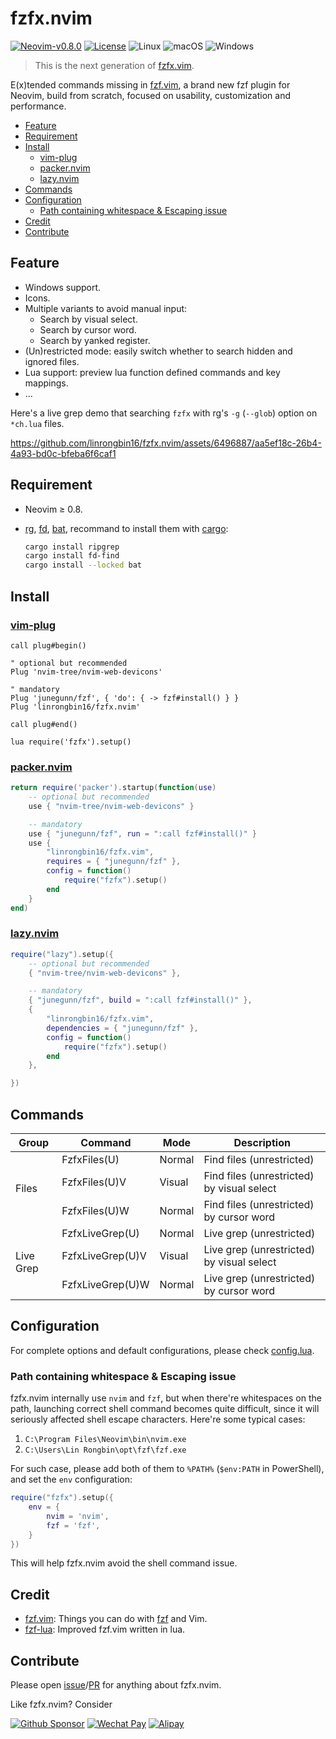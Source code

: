 <!-- markdownlint-disable MD013 MD034 -->

# fzfx.nvim

[![Neovim-v0.8.0](https://img.shields.io/badge/Neovim-v0.8.0-blueviolet.svg?style=flat-square&logo=Neovim&logoColor=green)](https://github.com/neovim/neovim/releases/tag/v0.8.0)
[![License](https://img.shields.io/github/license/linrongbin16/lin.nvim?style=flat-square&logo=GNU)](https://github.com/linrongbin16/lin.nvim/blob/main/LICENSE)
![Linux](https://img.shields.io/badge/Linux-%23.svg?style=flat-square&logo=linux&color=FCC624&logoColor=black)
![macOS](https://img.shields.io/badge/macOS-%23.svg?style=flat-square&logo=apple&color=000000&logoColor=white)
![Windows](https://img.shields.io/badge/Windows-%23.svg?style=flat-square&logo=windows&color=0078D6&logoColor=white)

> This is the next generation of [fzfx.vim](https://github.com/linrongbin16/fzfx.vim).

E(x)tended commands missing in [fzf.vim](https://github.com/junegunn/fzf.vim), a brand new fzf plugin for Neovim, build from scratch, focused on usability, customization and performance.

- [Feature](#feature)
- [Requirement](#requirement)
- [Install](#install)
  - [vim-plug](#vim-plug)
  - [packer.nvim](#packernvim)
  - [lazy.nvim](#lazynvim)
- [Commands](#commands)
- [Configuration](#configuration)
  - [Path containing whitespace & Escaping issue](#path-containing-whitespace-escaping-issue)
- [Credit](#credit)
- [Contribute](#contribute)

## Feature

- Windows support.
- Icons.
- Multiple variants to avoid manual input:
  - Search by visual select.
  - Search by cursor word.
  - Search by yanked register.
- (Un)restricted mode: easily switch whether to search hidden and ignored files.
- Lua support: preview lua function defined commands and key mappings.
- ...

Here's a live grep demo that searching `fzfx` with rg's `-g` (`--glob`) option on `*ch.lua` files.

https://github.com/linrongbin16/fzfx.nvim/assets/6496887/aa5ef18c-26b4-4a93-bd0c-bfeba6f6caf1

## Requirement

- Neovim &ge; 0.8.
- [rg](https://github.com/BurntSushi/ripgrep), [fd](https://github.com/sharkdp/fd), [bat](https://github.com/sharkdp/bat), recommand to install them with [cargo](https://www.rust-lang.org/):

  ```bash
  cargo install ripgrep
  cargo install fd-find
  cargo install --locked bat
  ```

<!-- ### For Windows -->
<!---->
<!-- Since fzf.vim rely on the `sh` shell on Windows, so you need either: -->
<!---->
<!-- 1. Automatically install `git` and `sh` via [scoop](https://scoop.sh) and run powershell commands: -->
<!---->
<!--    ```powershell -->
<!--    # scoop -->
<!--    Set-ExecutionPolicy RemoteSigned -Scope CurrentUser -->
<!--    irm get.scoop.sh | iex -->
<!---->
<!--    scoop install 7zip -->
<!--    scoop install git -->
<!--    scoop install coreutils -->
<!--    ``` -->
<!---->
<!-- 2. Or manually install [Git for Windows](https://git-scm.com/download/win), and explicitly add unix builtin commands (`sh.exe`, `cat.exe`, `mv.exe`, etc) to `%PATH%` environment: -->
<!---->
<!--    1. In **Adjusting your PATH environment**, select **Use Git and optional Unix tools from the Command Prompt**. -->
<!---->
<!--    <p align="center"> -->
<!--      <img alt="install-git-step1.png" src="https://github.com/linrongbin16/fzfx.nvim/assets/6496887/32c20d74-be0b-438b-8de4-347a3c6e1066" width="70%" /> -->
<!--    </p> -->
<!---->
<!--    2. In **Configuring the terminal emulator to use with Git Bash**, select **Use Windows's default console window**. -->
<!---->
<!--    <p align="center"> -->
<!--      <img alt="install-git-step2.png" src="https://github.com/linrongbin16/fzfx.nvim/assets/6496887/22a51d91-5f48-42a2-8a31-71584a52efe4" width="70%" /> -->
<!--    </p> -->
<!---->
<!-- <details> -->
<!-- <summary><b>WARNING: WSL2 can overwrite `bash.exe`</b></summary> -->
<!-- <br /> -->
<!---->
<!-- If you're using WSL2 (Windows Subsystem for Linux), the `bash.exe` will be overwrite by `%SystemRoot%\System32\bash.exe` so fzf preview cannot work properly. -->
<!---->
<!-- To fix this, please put `$env:USERPROFILE\scoop\shims` (step-1) on top of Windows system32 path. -->
<!---->
<!-- <p align="center"><img alt="scoop-path" src="https://github.com/linrongbin16/fzfx.nvim/assets/6496887/77b156a9-57ce-4a75-a860-be813d51f909" width="70%" /></p> -->
<!---->
<!-- Or put `C:\Program Files\Git\cmd`, `C:\Program Files\Git\mingw64\bin` and `C:\Program Files\Git\usr\bin` (step-2) on top of Windows system32 path. -->
<!---->
<!-- <p align="center"><img alt="git-path" src="https://github.com/linrongbin16/fzfx.nvim/assets/6496887/8e77e211-1993-4fbb-b845-37c4db883ac4" width="70%" /></p> -->
<!---->
<!-- </details> -->

## Install

### [vim-plug](https://github.com/junegunn/vim-plug)

```vim
call plug#begin()

" optional but recommended
Plug 'nvim-tree/nvim-web-devicons'

" mandatory
Plug 'junegunn/fzf', { 'do': { -> fzf#install() } }
Plug 'linrongbin16/fzfx.nvim'

call plug#end()

lua require('fzfx').setup()
```

### [packer.nvim](https://github.com/wbthomason/packer.nvim)

```lua
return require('packer').startup(function(use)
    -- optional but recommended
    use { "nvim-tree/nvim-web-devicons" }

    -- mandatory
    use { "junegunn/fzf", run = ":call fzf#install()" }
    use {
        "linrongbin16/fzfx.vim",
        requires = { "junegunn/fzf" },
        config = function()
            require("fzfx").setup()
        end
    }
end)
```

### [lazy.nvim](https://github.com/folke/lazy.nvim)

```lua
require("lazy").setup({
    -- optional but recommended
    { "nvim-tree/nvim-web-devicons" },

    -- mandatory
    { "junegunn/fzf", build = ":call fzf#install()" },
    {
        "linrongbin16/fzfx.vim",
        dependencies = { "junegunn/fzf" },
        config = function()
            require("fzfx").setup()
        end
    },

})
```

## Commands

<table>
<thead>
  <tr>
    <th>Group</th>
    <th>Command</th>
    <th>Mode</th>
    <th>Description</th>
  </tr>
</thead>
<tbody>
  <tr>
    <td rowspan="3">Files</td>
    <td>FzfxFiles(U)</td>
    <td>Normal</td>
    <td>Find files (unrestricted)</td>
  </tr>
  <tr>
    <td>FzfxFiles(U)V</td>
    <td>Visual</td>
    <td>Find files (unrestricted) by visual select</td>
  </tr>
  <tr>
    <td>FzfxFiles(U)W</td>
    <td>Normal</td>
    <td>Find files (unrestricted) by cursor word</td>
  </tr>
  <tr>
    <td rowspan="3">Live Grep</td>
    <td>FzfxLiveGrep(U)</td>
    <td>Normal</td>
    <td>Live grep (unrestricted)</td>
  </tr>
  <tr>
    <td>FzfxLiveGrep(U)V</td>
    <td>Visual</td>
    <td>Live grep (unrestricted) by visual select</td>
  </tr>
  <tr>
    <td>FzfxLiveGrep(U)W</td>
    <td>Normal</td>
    <td>Live grep (unrestricted) by cursor word</td>
  </tr>
</tbody>
</table>

## Configuration

For complete options and default configurations, please check [config.lua](https://github.com/linrongbin16/fzfx.nvim/blob/80b5b806b5ef3aa9f2483579b1445675efb52634/lua/fzfx/config.lua#L12).

### Path containing whitespace & Escaping issue

fzfx.nvim internally use `nvim` and `fzf`, but when there're whitespaces on the path, launching correct shell command becomes quite difficult, since it will seriously affected shell escape characters. Here're some typical cases:

1. `C:\Program Files\Neovim\bin\nvim.exe`
2. `C:\Users\Lin Rongbin\opt\fzf\fzf.exe`

For such case, please add both of them to `%PATH%` (`$env:PATH` in PowerShell), and set the `env` configuration:

```lua
require("fzfx").setup({
    env = {
        nvim = 'nvim',
        fzf = 'fzf',
    }
})
```

This will help fzfx.nvim avoid the shell command issue.

## Credit

- [fzf.vim](https://github.com/junegunn/fzf.vim): Things you can do with [fzf](https://github.com/junegunn/fzf) and Vim.
- [fzf-lua](https://github.com/ibhagwan/fzf-lua): Improved fzf.vim written in lua.

## Contribute

Please open [issue](https://github.com/linrongbin16/fzfx.nvim/issues)/[PR](https://github.com/linrongbin16/fzfx.nvim/pulls) for anything about fzfx.nvim.

Like fzfx.nvim? Consider

[![Github Sponsor](https://img.shields.io/badge/-Sponsor%20Me%20on%20Github-magenta?logo=github&logoColor=white)](https://github.com/sponsors/linrongbin16)
[![Wechat Pay](https://img.shields.io/badge/-Tip%20Me%20on%20WeChat-brightgreen?logo=wechat&logoColor=white)](https://github.com/linrongbin16/lin.nvim/wiki/Sponsor)
[![Alipay](https://img.shields.io/badge/-Tip%20Me%20on%20Alipay-blue?logo=alipay&logoColor=white)](https://github.com/linrongbin16/lin.nvim/wiki/Sponsor)

